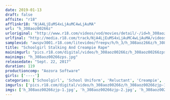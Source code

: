 ```yaml
---
date: 2019-01-13
draft: false
affsite: "r18"
afflinkr18: "NjA4LjEuMS4xLjAuMC4wLjAuMA"
url: "h_308aoz00266z"
urloriginal: "http://www.r18.com/videos/vod/movies/detail/-/id=h_308aoz00266z"
urlfinal: "http://media.r18.com/track/NjA4LjEuMS4xLjAuMC4wLjAuMA/videos/vod/movies/detail/-/id=h_308aoz00266z"
samplevid: "awspv3001.r18.com/litevideo/freepv/h/h_3/h_308aoz266z/h_308aoz266z_dmb_w.mp4"
title: "Schoolgirl Stalking And Creampie Rape"
mainimgurl: "pics.r18.com/digital/video/h_308aoz00266z/h_308aoz00266zps.jpg"
mainimgs: "h_308aoz00266zps.jpg"
releasedate: "Sept. 22, 2017"
duration: 119
productioncomp: "Aozora Software"
girls: ['----']
categories: ['Schoolgirl', 'School Uniform', 'Reluctant', 'Creampie', 'Hi-Def']
imgurls: ['pics.r18.com/digital/video/h_308aoz00266z/h_308aoz00266zjp-1.jpg', 'pics.r18.com/digital/video/h_308aoz00266z/h_308aoz00266zjp-2.jpg', 'pics.r18.com/digital/video/h_308aoz00266z/h_308aoz00266zjp-3.jpg', 'pics.r18.com/digital/video/h_308aoz00266z/h_308aoz00266zjp-4.jpg', 'pics.r18.com/digital/video/h_308aoz00266z/h_308aoz00266zjp-5.jpg', 'pics.r18.com/digital/video/h_308aoz00266z/h_308aoz00266zjp-6.jpg', 'pics.r18.com/digital/video/h_308aoz00266z/h_308aoz00266zjp-7.jpg', 'pics.r18.com/digital/video/h_308aoz00266z/h_308aoz00266zjp-8.jpg', 'pics.r18.com/digital/video/h_308aoz00266z/h_308aoz00266zjp-9.jpg', 'pics.r18.com/digital/video/h_308aoz00266z/h_308aoz00266zjp-10.jpg', 'pics.r18.com/digital/video/h_308aoz00266z/h_308aoz00266zjp-11.jpg', 'pics.r18.com/digital/video/h_308aoz00266z/h_308aoz00266zjp-12.jpg', 'pics.r18.com/digital/video/h_308aoz00266z/h_308aoz00266zjp-13.jpg', 'pics.r18.com/digital/video/h_308aoz00266z/h_308aoz00266zjp-14.jpg', 'pics.r18.com/digital/video/h_308aoz00266z/h_308aoz00266zjp-15.jpg', 'pics.r18.com/digital/video/h_308aoz00266z/h_308aoz00266zjp-16.jpg', 'pics.r18.com/digital/video/h_308aoz00266z/h_308aoz00266zjp-17.jpg', 'pics.r18.com/digital/video/h_308aoz00266z/h_308aoz00266zjp-18.jpg', 'pics.r18.com/digital/video/h_308aoz00266z/h_308aoz00266zjp-19.jpg', 'pics.r18.com/digital/video/h_308aoz00266z/h_308aoz00266zjp-20.jpg']
imgs: ['h_308aoz00266zjp-1.jpg', 'h_308aoz00266zjp-2.jpg', 'h_308aoz00266zjp-3.jpg', 'h_308aoz00266zjp-4.jpg', 'h_308aoz00266zjp-5.jpg', 'h_308aoz00266zjp-6.jpg', 'h_308aoz00266zjp-7.jpg', 'h_308aoz00266zjp-8.jpg', 'h_308aoz00266zjp-9.jpg', 'h_308aoz00266zjp-10.jpg', 'h_308aoz00266zjp-11.jpg', 'h_308aoz00266zjp-12.jpg', 'h_308aoz00266zjp-13.jpg', 'h_308aoz00266zjp-14.jpg', 'h_308aoz00266zjp-15.jpg', 'h_308aoz00266zjp-16.jpg', 'h_308aoz00266zjp-17.jpg', 'h_308aoz00266zjp-18.jpg', 'h_308aoz00266zjp-19.jpg', 'h_308aoz00266zjp-20.jpg']
---
```

